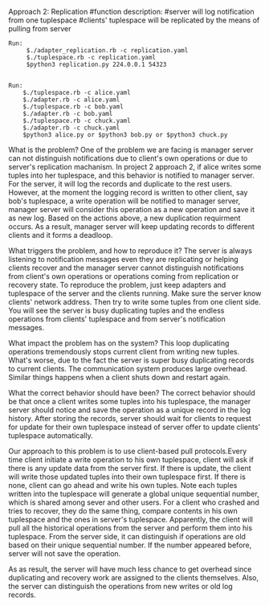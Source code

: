 Approach 2: Replication
    #function description:
    #server will log  notification from one tuplespace
    #clients' tuplespace will be replicated by the means of pulling from server

    Run:
         $./adapter_replication.rb -c replication.yaml
         $./tuplespace.rb -c replication.yaml
         $python3 replication.py 224.0.0.1 54323


    Run:
        $./tuplespace.rb -c alice.yaml
        $./adapter.rb -c alice.yaml
        $./tuplespace.rb -c bob.yaml
        $./adapter.rb -c bob.yaml
        $./tuplespace.rb -c chuck.yaml
        $./adapter.rb -c chuck.yaml
        $python3 alice.py or $python3 bob.py or $python3 chuck.py
        
 What is the problem?
    One of the problem we are facing is manager server can not distinguish notifications due to client's own operations or due to server's replication machanism. In project 2 approach 2, if alice writes some tuples into her tuplespace, and this behavior is notified to manager server. For the server, it will log the records and duplicate to the rest users. However, at the moment the logging record is written to other client, say bob's tuplespace,
    a write operation will be notified to manager server, manager server will consider this operation as a new operation and save it as new log. Based on the actions above,  a new duplication requirment occurs. As a result, manager server will keep updating records to different clients and it forms a deadloop. 

 What triggers the problem, and how to reproduce it?
    The server is always listening to notification messages even they are replicating  or helping clients recover and the manager server cannot distinguish notifications from client's own operations or operations coming from replication or recovery state. 
    To reproduce the problem, just keep adapters and tuplespace of the server and the clients running. Make sure the server know clients' network address. Then try to write some tuples from one client side.  You will see the server is busy duplicating tuples and the endless  operations from clients' tuplespace and from server's notification messages. 

 What impact the problem has on the system?
    This loop duplicating operations tremendously stops current client from writing new tuples. What's worse, due to the fact the server is super busy duplicating records to current clients. The communication system produces large overhead. Similar things happens when a client shuts down and restart again. 

 What the correct behavior should have been?
    The correct behavior should be that once a client writes some tuples into his tuplespace, the manager server should  notice and save the operation as a unique record in the log history. After storing the records, server should wait for clients to request for update for their own tuplespace instead of server offer to update clients' tuplespace automatically.

Our approach to this problem is to use client-based pull protocols.Every time client initiate a write operation to his own tuplespace, client will ask if there is any update data from the server first. If there is update, the client will write those updated tuples into their own tuplespace first. If there is none, client can go ahead and write his own tuples. Note each tuples written into the tuplespace will generate a global unique sequential number, which is shared among sever and other users. For a client who crashed and tries to recover, they do the same thing, compare contents in his own tuplespace and the ones in server's tuplespace. Apparently, the client will pull all the historical operations from the server and perform them into his tuplespace. From the server side, it can distinguish if operations are old based on their unique sequential number. If the number appeared before, server will not save the operation.

As as result, the server will have much less chance to get overhead since duplicating and recovery work are assigned to the clients themselves. Also, the server can distinguish the operations from new writes or old log records.